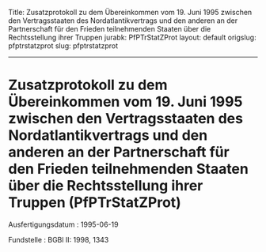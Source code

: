 Title: Zusatzprotokoll zu dem Übereinkommen vom 19. Juni 1995 zwischen den Vertragsstaaten
  des Nordatlantikvertrags und den anderen an der Partnerschaft für den Frieden teilnehmenden
  Staaten über die Rechtsstellung ihrer Truppen
jurabk: PfPTrStatZProt
layout: default
origslug: pfptrstatzprot
slug: pfptrstatzprot

---

# Zusatzprotokoll zu dem Übereinkommen vom 19. Juni 1995 zwischen den Vertragsstaaten des Nordatlantikvertrags und den anderen an der Partnerschaft für den Frieden teilnehmenden Staaten über die Rechtsstellung ihrer Truppen (PfPTrStatZProt)

Ausfertigungsdatum
:   1995-06-19

Fundstelle
:   BGBl II: 1998, 1343

